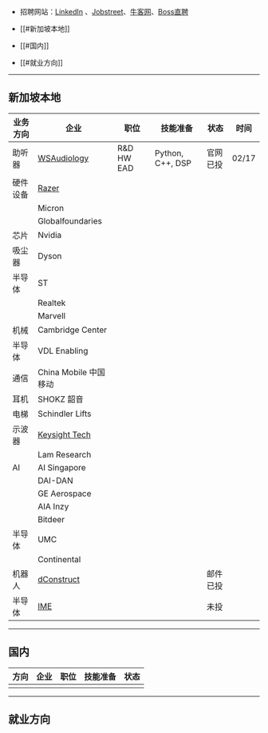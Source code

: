 + 招聘网站：[LinkedIn](https://www.linkedin.com/in/zheng-zhenhao-070b15321/) 、[Jobstreet](https://sg.jobstreet.com/profile/me)、[牛客网](https://www.nowcoder.com/)、[Boss直聘](https://www.zhipin.com/)

+ [[#新加坡本地]]
+ [[#国内]]
+ [[#就业方向]]

---
## 新加坡本地

| 业务方向 | 企业                                                                                                                                                                                                   | 职位         | 技能准备             | 状态   | 时间    |
| ---- | ---------------------------------------------------------------------------------------------------------------------------------------------------------------------------------------------------- | ---------- | ---------------- | ---- | ----- |
| 助听器  | [WSAudiology](https://careersapac.wsa.com/connect/dashboard)                                                                                                                                         | R&D HW EAD | Python, C++, DSP | 官网已投 | 02/17 |
| 硬件设备 | [Razer](https://razer.wd3.myworkdayjobs.com/zh-CN/Careers?redirect=/zh-CN/Careers/updateContactInfo&locationCountry=80938777cac5440fab50d729f9634969&workerSubType=5f89d96160340142d405d299630c9d1f) |            |                  |      |       |
|      | Micron                                                                                                                                                                                               |            |                  |      |       |
|      | Globalfoundaries                                                                                                                                                                                     |            |                  |      |       |
| 芯片   | Nvidia                                                                                                                                                                                               |            |                  |      |       |
| 吸尘器  | Dyson                                                                                                                                                                                                |            |                  |      |       |
| 半导体  | ST                                                                                                                                                                                                   |            |                  |      |       |
|      | Realtek                                                                                                                                                                                              |            |                  |      |       |
|      | Marvell                                                                                                                                                                                              |            |                  |      |       |
| 机械   | Cambridge Center                                                                                                                                                                                     |            |                  |      |       |
| 半导体  | VDL Enabling                                                                                                                                                                                         |            |                  |      |       |
| 通信   | China Mobile 中国移动                                                                                                                                                                                    |            |                  |      |       |
| 耳机   | SHOKZ 韶音                                                                                                                                                                                             |            |                  |      |       |
| 电梯   | Schindler Lifts                                                                                                                                                                                      |            |                  |      |       |
| 示波器  | [Keysight Tech](https://linktr.ee/keysight_careers)                                                                                                                                                  |            |                  |      |       |
|      | Lam Research                                                                                                                                                                                         |            |                  |      |       |
| AI   | AI Singapore                                                                                                                                                                                         |            |                  |      |       |
|      | DAI-DAN                                                                                                                                                                                              |            |                  |      |       |
|      | GE Aerospace                                                                                                                                                                                         |            |                  |      |       |
|      | AIA Inzy                                                                                                                                                                                             |            |                  |      |       |
|      | Bitdeer                                                                                                                                                                                              |            |                  |      |       |
| 半导体  | UMC                                                                                                                                                                                                  |            |                  |      |       |
|      | Continental                                                                                                                                                                                          |            |                  |      |       |
| 机器人  | [dConstruct](https://www.dconstruct.co/about)                                                                                                                                                        |            |                  | 邮件已投 |       |
| 半导体  | [IME](https://form.gov.sg/6304ad1f0405b700125cac16)                                                                                                                                                  |            |                  | 未投   |       |


---
## 国内

| 方向  | 企业  | 职位  | 技能准备 | 状态  |
| --- | --- | --- | ---- | --- |
|     |     |     |      |     |



---
## 就业方向



